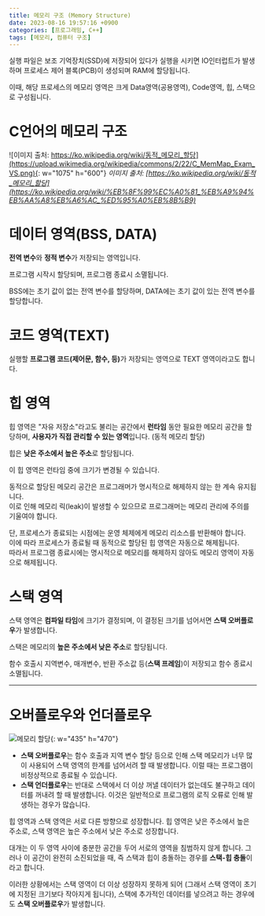 ```yaml
---
title: 메모리 구조 (Memory Structure)
date: 2023-08-16 19:57:16 +0900
categories: [프로그래밍, C++]
tags: [메모리, 컴퓨터 구조]
---
```


실행 파일은 보조 기억장치(SSD)에 저장되어 있다가 실행을 시키면 IO인터럽트가 발생하며 프로세스 제어 블록(PCB)이 생성되며 RAM에 할당됩니다.

이때, 해당 프로세스의 메모리 영역은 크게 <span class="important">Data영역(공용영역)</span>, <span class="important">Code영역</span>, <span class="important">힙</span>, <span class="important">스택</span>으로 구성됩니다.

# C언어의 메모리 구조

![이미지 출처: https://ko.wikipedia.org/wiki/동적_메모리_할당](https://upload.wikimedia.org/wikipedia/commons/2/22/C_MemMap_Exam_VS.png){: w="1075" h="600"}
_이미지 출처: [https://ko.wikipedia.org/wiki/동적_메모리_할당](https://ko.wikipedia.org/wiki/%EB%8F%99%EC%A0%81_%EB%A9%94%EB%AA%A8%EB%A6%AC_%ED%95%A0%EB%8B%B9)_

# 데이터 영역(BSS, DATA)

<span class="font_highlight">**전역 변수**</span>와 <span class="font_highlight">**정적 변수**</span>가 저장되는 영역입니다.

프로그램 시작시 할당되며, 프로그램 종료시 소멸됩니다.

BSS에는 초기 값이 없는 전역 변수를 할당하며, DATA에는 초기 값이 있는 전역 변수를 할당합니다.

# 코드 영역(TEXT)

실행할 <span class="font_highlight">**프로그램 코드(제어문, 함수, 등)**</span>가 저장되는 영역으로 TEXT 영역이라고도 합니다.

# 힙 영역

힙 영역은 "자유 저장소"라고도 불리는 공간에서 <span class="font_highlight">**런타임**</span> 동안 필요한 메모리 공간을 할당하며, **사용자가 직접 관리할 수 있는 영역**입니다. (<span class="font_highlight">동적 메모리 할당</span>)

힙은 **낮은 주소에서 높은 주소**로 할당됩니다.

이 힙 영역은 런타임 중에 크기가 변경될 수 있습니다.

동적으로 할당된 메모리 공간은 프로그래머가 명시적으로 해제하지 않는 한 계속 유지됩니다.<br>  이로 인해 <span class="important">메모리 릭(leak)</span>이 발생할 수 있으므로 프로그래머는 메모리 관리에 주의를 기울여야 합니다.

단, 프로세스가 종료되는 시점에는 운영 체제에게 메모리 리소스를 반환해야 합니다. <br> 이에 따라 프로세스가 종료될 때 동적으로 할당된 힙 영역은 자동으로 해제됩니다. <br> 따라서 프로그램 종료시에는 명시적으로 메모리를 해제하지 않아도 메모리 영역이 자동으로 해제됩니다.

# 스택 영역

스택 영역은 <span class="font_highlight">**컴파일 타임**</span>에 크기가 결정되며, 이 결정된 크기를 넘어서면 **스택 오버플로우**가 발생합니다.

스택은 메모리의 **높은 주소에서 낮은 주소**로 할당됩니다.

함수 호출시 지역변수, 매개변수, 반환 주소값 등(**스택 프레임**)이 저장되고 함수 종료시 소멸됩니다.

---

# 오버플로우와 언더플로우

![메모리 할당](https://i.postimg.cc/vTTL25B9/image.png){: w="435" h="470"}

- **스택 오버플로우**는 함수 호출과 지역 변수 할당 등으로 인해 스택 메모리가 너무 많이 사용되어 <span class="important">스택 영역의 한계를 넘어서려 할 때 발생</span>합니다. 이럴 때는 프로그램이 비정상적으로 종료될 수 있습니다.
- **스택 언더플로우**는 반대로 <span class="important">스택에서 더 이상 꺼낼 데이터가 없는데도 불구하고 데이터를 꺼내려 할 때 발생</span>합니다. 이것은 일반적으로 프로그램의 로직 오류로 인해 발생하는 경우가 많습니다.

힙 영역과 스택 영역은 서로 다른 방향으로 성장합니다. 힙 영역은 낮은 주소에서 높은 주소로, 스택 영역은 높은 주소에서 낮은 주소로 성장합니다.

대개는 이 두 영역 사이에 충분한 공간을 두어 서로의 영역을 침범하지 않게 합니다. 그러나 이 공간이 완전히 소진되었을 때, 즉 스택과 힙이 충돌하는 경우를 **스택-힙 충돌**이라고 합니다.

이러한 상황에서는 스택 영역이 더 이상 성장하지 못하게 되어 (그래서 스택 영역이 초기에 지정된 크기보다 작아지게 됩니다), 스택에 추가적인 데이터를 넣으려고 하는 경우에도 **스택 오버플로우**가 발생합니다.